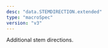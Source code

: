 ```yaml
---
desc: "data.STEMDIRECTION.extended"
type: "macroSpec"
version: "v3"
---
```


Additional stem directions.